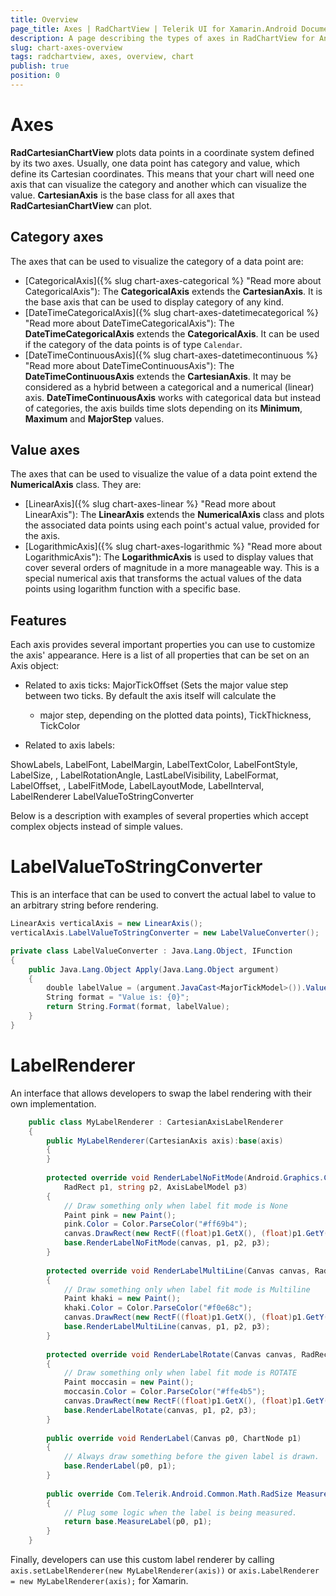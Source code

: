 ```yaml
---
title: Overview
page_title: Axes | RadChartView | Telerik UI for Xamarin.Android Documentation
description: A page describing the types of axes in RadChartView for Android. This article explains the most important things you need to know about the different axes types.
slug: chart-axes-overview
tags: radchartview, axes, overview, chart
publish: true
position: 0
---
```


# Axes

**RadCartesianChartView** plots data points in a coordinate system defined by its two axes. Usually, one data point has category and value, which define its Cartesian coordinates. This means that your chart will need one axis that can visualize the category and another which can visualize the value. **CartesianAxis** is the base class for all axes that **RadCartesianChartView** can plot.

## Category axes

The axes that can be used to visualize the category of a data point are:

* [CategoricalAxis]({% slug chart-axes-categorical %} "Read more about CategoricalAxis"): The **CategoricalAxis** extends the **CartesianAxis**. It is the base axis that can be used to display category of any kind.
* [DateTimeCategoricalAxis]({% slug chart-axes-datetimecategorical %} "Read more about DateTimeCategoricalAxis"): The **DateTimeCategoricalAxis** extends the **CategoricalAxis**. It can be used if the category of the data points is of type `Calendar`.
* [DateTimeContinuousAxis]({% slug chart-axes-datetimecontinuous %} "Read more about DateTimeContinuousAxis"): The **DateTimeContinuousAxis** extends the **CartesianAxis**. It may be considered as a hybrid between a categorical and a numerical (linear) axis. **DateTimeContinuousAxis** works with categorical data but instead of categories, the axis builds time slots depending on its **Minimum**, **Maximum** and **MajorStep** values.

## Value axes

The axes that can be used to visualize the value of a data point extend the **NumericalAxis** class. They are:

* [LinearAxis]({% slug chart-axes-linear %} "Read more about LinearAxis"): The **LinearAxis** extends the **NumericalAxis** class and plots the associated data points using each point's actual value, provided for the axis.
* [LogarithmicAxis]({% slug chart-axes-logarithmic %} "Read more about LogarithmicAxis"): The **LogarithmicAxis** is used to display values that cover several orders of magnitude in a more manageable way. This is a special numerical axis that transforms the actual values of the data points using logarithm function with a specific base.

## Features

Each axis provides several important properties you can use to customize the axis' appearance. Here is a list of all properties that can be set on an Axis object:

* Related to axis ticks: MajorTickOffset (Sets the major value step between two ticks. By default the axis itself will calculate the
     * major step, depending on the plotted data points), TickThickness, TickColor

* Related to axis labels:

ShowLabels, LabelFont, LabelMargin, LabelTextColor, LabelFontStyle, LabelSize, , LabelRotationAngle, LastLabelVisibility, LabelFormat, LabelOffset, , LabelFitMode, LabelLayoutMode, LabelInterval, LabelRenderer
LabelValueToStringConverter

Below is a description with examples of several properties which accept complex objects instead of simple values.

# LabelValueToStringConverter
This is an interface that can be used to convert the actual label to value to an arbitrary string before rendering.

```C#
LinearAxis verticalAxis = new LinearAxis();
verticalAxis.LabelValueToStringConverter = new LabelValueConverter();

private class LabelValueConverter : Java.Lang.Object, IFunction
{
	public Java.Lang.Object Apply(Java.Lang.Object argument)
	{
		double labelValue = (argument.JavaCast<MajorTickModel>()).Value();
		String format = "Value is: {0}";
		return String.Format(format, labelValue);
	}
}
```

# LabelRenderer
An interface that allows developers to swap the label rendering with their own implementation.

```C#
	public class MyLabelRenderer : CartesianAxisLabelRenderer
	{
		public MyLabelRenderer(CartesianAxis axis):base(axis)
		{
		}
	
		protected override void RenderLabelNoFitMode(Android.Graphics.Canvas canvas,
			RadRect p1, string p2, AxisLabelModel p3)
		{
			// Draw something only when label fit mode is None
			Paint pink = new Paint();
			pink.Color = Color.ParseColor("#ff69b4");
			canvas.DrawRect(new RectF((float)p1.GetX(), (float)p1.GetY(), (float)p1.Right, (float)p1.Bottom), pink);
			base.RenderLabelNoFitMode(canvas, p1, p2, p3);
		}
	
		protected override void RenderLabelMultiLine(Canvas canvas, RadRect p1, string p2, AxisLabelModel p3)
		{
			// Draw something only when label fit mode is Multiline
			Paint khaki = new Paint();
			khaki.Color = Color.ParseColor("#f0e68c");
			canvas.DrawRect(new RectF((float)p1.GetX(), (float)p1.GetY(), (float)p1.Right, (float)p1.Bottom), khaki);
			base.RenderLabelMultiLine(canvas, p1, p2, p3);
		}
	
		protected override void RenderLabelRotate(Canvas canvas, RadRect p1, string p2, AxisLabelModel p3)
		{
			// Draw something only when label fit mode is ROTATE
			Paint moccasin = new Paint();
			moccasin.Color = Color.ParseColor("#ffe4b5");
			canvas.DrawRect(new RectF((float)p1.GetX(), (float)p1.GetY(), (float)p1.Right, (float)p1.Bottom), moccasin);
			base.RenderLabelRotate(canvas, p1, p2, p3);
		}
	
		public override void RenderLabel(Canvas p0, ChartNode p1)
		{
			// Always draw something before the given label is drawn.
			base.RenderLabel(p0, p1);
		}
	
		public override Com.Telerik.Android.Common.Math.RadSize MeasureLabel(AxisLabelModel p0, Java.Lang.Object p1)
		{
			// Plug some logic when the label is being measured.
			return base.MeasureLabel(p0, p1);
		}
	}
```

Finally, developers can use this custom label renderer by calling `axis.setLabelRenderer(new MyLabelRenderer(axis))` or `axis.LabelRenderer = new MyLabelRenderer(axis);` for Xamarin.

